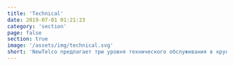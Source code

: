 ```yaml
---
title: 'Technical'
date: 2019-07-01 01:21:23
category: 'section'
page: false
section: true
image: '/assets/img/technical.svg'
short: 'NewTelco предлагает три уровня технического обслуживания в круглосуточном режиме без выходных, что гарантирует значительную экономию бюджета при максимально высокой готовности услуг'
---
```

